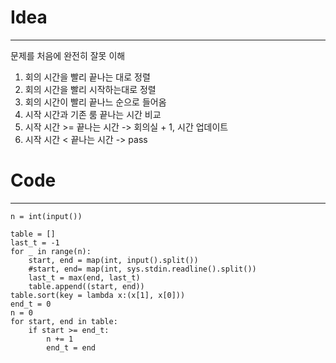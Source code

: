 # Idea
----
문제를 처음에 완전히 잘못 이해
1. 회의 시간을 빨리 끝나는 대로 정렬
2. 회의 시간을 빨리 시작하는대로 정렬
3. 회의 시간이 빨리 끝나느 순으로 들어옴
4. 시작 시간과 기존 룸 끝나는 시간 비교
5. 시작 시간 >= 끝나는 시간 -> 회의실 + 1, 시간 업데이트
6. 시작 시간 < 끝나는 시간 -> pass

# Code
----
```
n = int(input())

table = []
last_t = -1
for _ in range(n):
    start, end = map(int, input().split())
    #start, end= map(int, sys.stdin.readline().split())
    last_t = max(end, last_t)
    table.append((start, end))
table.sort(key = lambda x:(x[1], x[0]))
end_t = 0
n = 0
for start, end in table:
    if start >= end_t:
        n += 1
        end_t = end
    
